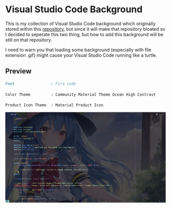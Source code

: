 # Visual Studio Code Background

This is my collection of Visual Studio Code background which originally stored within this [repository](https://github.com/UnknownRori/dotfiles/tree/master/vscode/background), but since it will make that repository bloated so I decided to seperate this two thing, but how to add this background will be still on that repository.

I need to warn you that loading some background (especially with file extension .gif) might cause your Visual Studio Code running like a turtle.

## Preview

```md
Font                : Fira code

Color Theme         : Community Material Theme Ocean High Contrast

Product Icon Theme  : Material Product Icon
```

![My Visual Studio Code Preview](/preview/preview-1.png)
